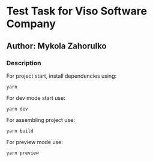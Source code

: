 <div style="padding: 10px;">

# Test Task for Viso Software Company

## Author: Mykola Zahorulko

### Description

For project start, install dependencies using:
```
yarn
```
For dev mode start use:
```
yarn dev
```
For assembling project use:
```
yarn build
```
For preview mode use:
```
yarn preview
```
</div>
